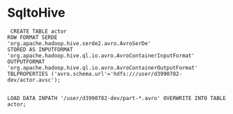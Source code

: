 # SqltoHive
     CREATE TABLE actor
    ROW FORMAT SERDE
    'org.apache.hadoop.hive.serde2.avro.AvroSerDe'
    STORED AS INPUTFORMAT
    'org.apache.hadoop.hive.ql.io.avro.AvroContainerInputFormat'
    OUTPUTFORMAT
    'org.apache.hadoop.hive.ql.io.avro.AvroContainerOutputFormat'
    TBLPROPERTIES ('avro.schema.url'='hdfs:///user/d3990782-dev/actor.avsc');
    
    
    LOAD DATA INPATH '/user/d3990782-dev/part-*.avro' OVERWRITE INTO TABLE actor;
    
